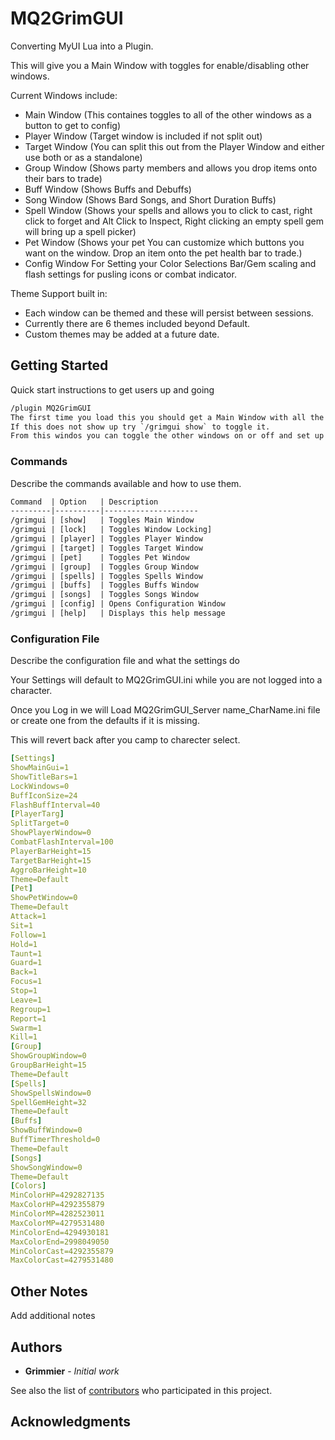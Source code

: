 # MQ2GrimGUI

Converting MyUI Lua into a Plugin. 

This will give you a Main Window with toggles for enable/disabling other windows. 

Current Windows include: 

* Main Window (This containes toggles to all of the other windows as a button to get to config)
* Player Window (Target window is included if not split out)
* Target Window (You can split this out from the Player Window and either use both or as a standalone)
* Group Window (Shows party members and allows you drop items onto their bars to trade)
* Buff Window (Shows Buffs and Debuffs)
* Song Window (Shows Bard Songs, and Short Duration Buffs)
* Spell Window (Shows your spells and allows you to click to cast, right click to forget and Alt Click to Inspect, Right clicking an empty spell gem will bring up a spell picker)
* Pet Window (Shows your pet You can customize which buttons you want on the window. Drop an item onto the pet health bar to trade.)
* Config Window For Setting your Color Selections Bar/Gem scaling and flash settings for pusling icons or combat indicator.

Theme Support built in:
 
* Each window can be themed and these will persist between sessions.
* Currently there are 6 themes included beyond Default.
* Custom themes may be added at a future date.


## Getting Started

Quick start instructions to get users up and going

```txt
/plugin MQ2GrimGUI
The first time you load this you should get a Main Window with all the toggles on it on the screen.
If this does not show up try `/grimgui show` to toggle it.
From this windos you can toggle the other windows on or off and set up your settings and colors.
```

### Commands

Describe the commands available and how to use them.

```txt
Command  | Option   | Description
---------|----------|---------------------
/grimgui | [show]   | Toggles Main Window
/grimgui | [lock]   | Toggles Window Locking]
/grimgui | [player] | Toggles Player Window
/grimgui | [target] | Toggles Target Window
/grimgui | [pet]    | Toggles Pet Window
/grimgui | [group]  | Toggles Group Window
/grimgui | [spells] | Toggles Spells Window
/grimgui | [buffs]  | Toggles Buffs Window
/grimgui | [songs]  | Toggles Songs Window
/grimgui | [config] | Opens Configuration Window
/grimgui | [help]   | Displays this help message
```

### Configuration File

Describe the configuration file and what the settings do

Your Settings will default to MQ2GrimGUI.ini while you are not logged into a character.

Once you Log in we will Load MQ2GrimGUI_Server name_CharName.ini file or create one from the defaults if it is missing.

This will revert back after you camp to charecter select. 

```yaml
[Settings]
ShowMainGui=1
ShowTitleBars=1
LockWindows=0
BuffIconSize=24
FlashBuffInterval=40
[PlayerTarg]
SplitTarget=0
ShowPlayerWindow=0
CombatFlashInterval=100
PlayerBarHeight=15
TargetBarHeight=15
AggroBarHeight=10
Theme=Default
[Pet]
ShowPetWindow=0
Theme=Default
Attack=1
Sit=1
Follow=1
Hold=1
Taunt=1
Guard=1
Back=1
Focus=1
Stop=1
Leave=1
Regroup=1
Report=1
Swarm=1
Kill=1
[Group]
ShowGroupWindow=0
GroupBarHeight=15
Theme=Default
[Spells]
ShowSpellsWindow=0
SpellGemHeight=32
Theme=Default
[Buffs]
ShowBuffWindow=0
BuffTimerThreshold=0
Theme=Default
[Songs]
ShowSongWindow=0
Theme=Default
[Colors]
MinColorHP=4292827135
MaxColorHP=4292355879
MinColorMP=4282523011
MaxColorMP=4279531480
MinColorEnd=4294930181
MaxColorEnd=2998049050
MinColorCast=4292355879
MaxColorCast=4279531480
```

## Other Notes

Add additional notes

## Authors

* **Grimmier** - *Initial work*

See also the list of [contributors](https://github.com/grimmier378/MQ2GrimGUI/contributors) who participated in this project.

## Acknowledgments

